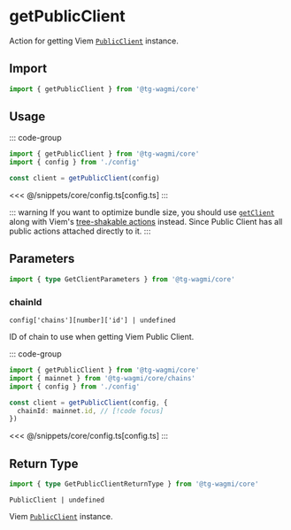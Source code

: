 # getPublicClient

Action for getting Viem [`PublicClient`](https://viem.sh/docs/clients/public.html) instance.

## Import

```ts
import { getPublicClient } from '@tg-wagmi/core'
```

## Usage

::: code-group
```ts [index.ts]
import { getPublicClient } from '@tg-wagmi/core'
import { config } from './config'

const client = getPublicClient(config)
```
<<< @/snippets/core/config.ts[config.ts]
:::

::: warning
If you want to optimize bundle size, you should use [`getClient`](/core/api/actions/getClient) along with Viem's [tree-shakable actions](https://viem.sh/docs/clients/custom.html#tree-shaking) instead. Since Public Client has all public actions attached directly to it.
:::

## Parameters

```ts
import { type GetClientParameters } from '@tg-wagmi/core'
```

### chainId

`config['chains'][number]['id'] | undefined`

ID of chain to use when getting Viem Public Client.

::: code-group
```ts [index.ts]
import { getPublicClient } from '@tg-wagmi/core'
import { mainnet } from '@tg-wagmi/core/chains'
import { config } from './config'

const client = getPublicClient(config, {
  chainId: mainnet.id, // [!code focus]
})
```
<<< @/snippets/core/config.ts[config.ts]
:::

## Return Type

```ts
import { type GetPublicClientReturnType } from '@tg-wagmi/core'
```

`PublicClient | undefined`

Viem [`PublicClient`](https://viem.sh/docs/clients/public.html) instance.
